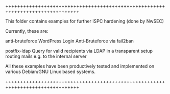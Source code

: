 +++++++++++++++++++++++++++++++++++++++++++++++++++++++++++++++++++++++++++++++

This folder contains examples for further ISPC hardening (done by NwSEC)


Currently, these are:



anti-bruteforce         WordPress Login Anti-Bruteforce via fail2ban

postfix-ldap            Query for valid recipients via LDAP in a transparent
                        setup routing mails e.g. to the internal server
                        
                        
                        
All these examples have been productively tested and implemented on various
Debian/GNU Linux based systems.

+++++++++++++++++++++++++++++++++++++++++++++++++++++++++++++++++++++++++++++++